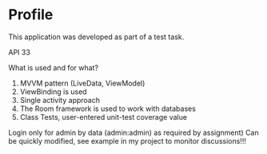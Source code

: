 # Profile

This application was developed as part of a test task.

API 33

What is used and for what?

1) MVVM pattern (LiveData, ViewModel)
2) ViewBinding is used
3) Single activity approach
4) The Room framework is used to work with databases
5) Class Tests, user-entered unit-test coverage value


Login only for admin by data (admin:admin) as required by assignment) Can be quickly modified, see example in my project to monitor discussions!!!
